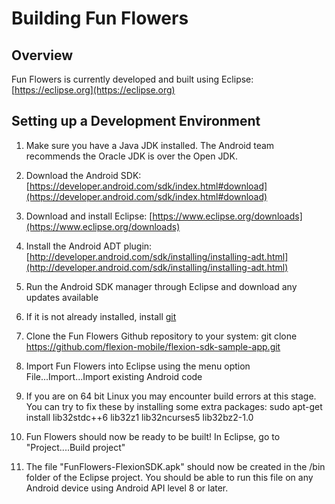 Building Fun Flowers
=====================

Overview
------
Fun Flowers is currently developed and built using Eclipse: [https://eclipse.org](https://eclipse.org)


Setting up a Development Environment
------

1) Make sure you have a Java JDK installed. The Android team recommends the Oracle JDK is over the Open JDK.

2) Download the Android SDK: [https://developer.android.com/sdk/index.html#download](https://developer.android.com/sdk/index.html#download)

3) Download and install Eclipse: [https://www.eclipse.org/downloads](https://www.eclipse.org/downloads)

4) Install the Android ADT plugin: [http://developer.android.com/sdk/installing/installing-adt.html](http://developer.android.com/sdk/installing/installing-adt.html)

5) Run the Android SDK manager through Eclipse and download any updates available

6) If it is not already installed, install [git](http://git-scm.com)

7) Clone the Fun Flowers Github repository to your system: git clone https://github.com/flexion-mobile/flexion-sdk-sample-app.git

8) Import Fun Flowers into Eclipse using the menu option File...Import...Import existing Android code

9) If you are on 64 bit Linux you may encounter build errors at this stage. You can try to fix these by installing some extra packages: sudo apt-get install lib32stdc++6 lib32z1 lib32ncurses5 lib32bz2-1.0

10) Fun Flowers should now be ready to be built! In Eclipse, go to "Project....Build project"

12) The file "FunFlowers-FlexionSDK.apk" should now be created in the /bin folder of the Eclipse project. You should be able to run this file on any Android device using Android API level 8 or later. 